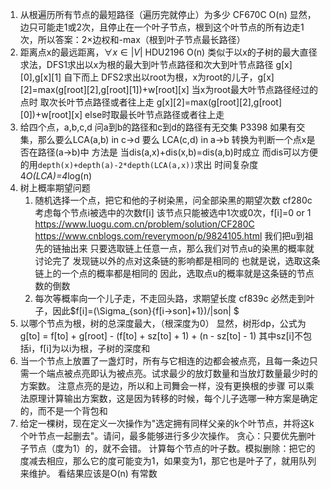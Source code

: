 1. 从根遍历所有节点的最短路径（遍历完就停止）为多少 CF670C O(n)
   显然，边只可能走1或2次，且停止在一个叶子节点，根到这个叶节点的所有边走1次，所以答案：2×边权和-max（根到叶子节点最长路径）
2. 距离点x的最远距离，$\forall x \in |V|$ HDU2196 O(n)
   类似于以x的子树的最大直径求法，DFS1求出以x为根的最大到叶节点路径和次大到叶节点路径 g[x][0],g[x][1] 自下而上
   DFS2求出以root为根，x为root的儿子，g[x][2]=max(g[root][2],g[root][1])+w[root][x] 当x为root最大叶节点路径经过的点时 取次长叶节点路径或者往上走
   g[x][2]=max(g[root][2],g[root][0])+w[root][x] else时取最长叶节点路径或者往上走
3. 给四个点，a,b,c,d 问a到b的路径和c到d的路径有无交集 P3398
   如果有交集，那么要么LCA(a,b) in c->d 要么 LCA(c,d) in a->b 转换为判断一个点x是否在路径(a->b)中 方法是 当dis(a,x)+dis(x,b)=dis(a,b)时成立
   而dis可以方便的用`depth(x)+depth(a)-2*depth(LCA(a,x))`求出 时间复杂度 4*O(LCA)=4*log(n)   
4. 树上概率期望问题
   1. 随机选择一个点，把它和他的子树染黑，问全部染黑的期望次数 cf280c
      考虑每个节点i被选中的次数f[i] 该节点只能被选中1次或0次，f[i]=0 or 1 
      https://www.luogu.com.cn/problem/solution/CF280C https://www.cnblogs.com/reverymoon/p/9824105.html
      我们把u到祖先的链抽出来 只要选取链上任意一点，那么我们对节点u的染黑的概率就讨论完了 发现链以外的点对这条链的影响都是相同的 也就是说，选取这条链上的一个点的概率都是相同的 因此，选取点u的概率就是这条链的节点数的倒数
   2. 每次等概率向一个儿子走，不走回头路，求期望长度 cf839c
      必然走到叶子，因此$f[i]=(\Sigma_{son}{f[i->son]+1})/|son| $
5. 以哪个节点为根，树的总深度最大，（根深度为0）
   显然，树形dp，公式为g[to] = f[to] + g[root] - (f[to] + sz[to] + 1) + (n - sz[to] - 1) 其中sz[i]不包括i，f[i]为以i为根，子树的深度和
6. 当一个节点上放置了一盏灯时，所有与它相连的边都会被点亮，且每一条边只需一个端点被点亮即认为被点亮。试求最少的放灯数量和当放灯数量最少时的方案数。
   注意点亮的是边，所以和上司舞会一样，没有更换根的步骤
   可以乘法原理计算输出方案数，这是因为转移的时候，每个儿子选哪一种方案是确定的，而不是一个背包和
7. 给定一棵树，现在定义一次操作为"选定拥有同样父亲的k个叶节点，并将这k个叶节点一起删去"。请问，最多能够进行多少次操作。
   贪心：只要优先删叶子节点（度为1）的，就不会错。 计算每个节点的叶子数。模拟删除：把它的度减去相应，那么它的度可能变为1，如果变为1，那它也是叶子了，就用队列来维护。
   看结果应该是O(n) 有常数

